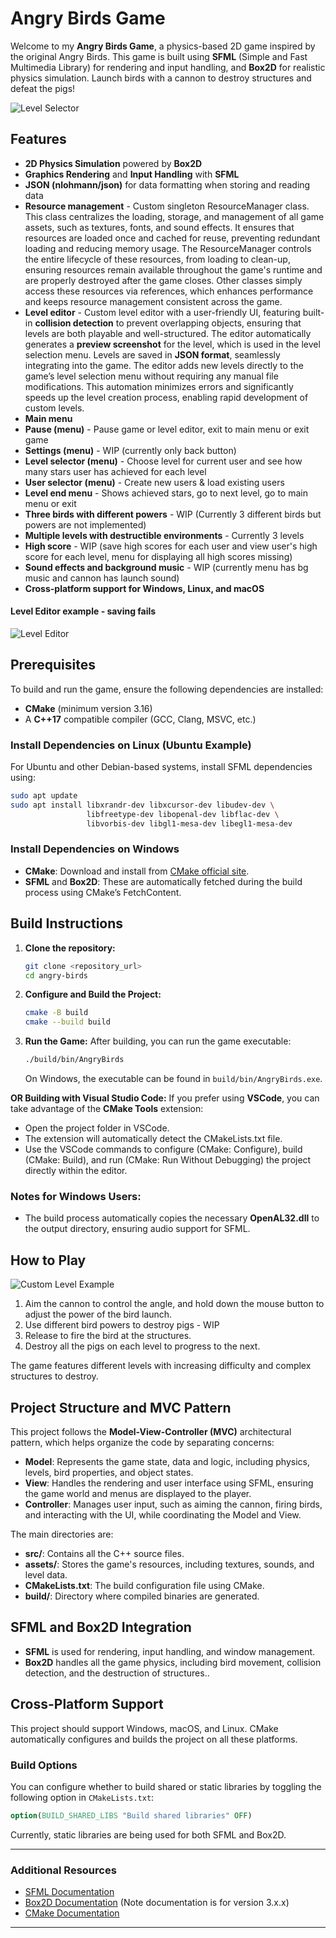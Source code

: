 
# Angry Birds Game

Welcome to my **Angry Birds Game**, a physics-based 2D game inspired by the original Angry Birds. This game is built using **SFML** (Simple and Fast Multimedia Library) for rendering and input handling, and **Box2D** for realistic physics simulation. Launch birds with a cannon to destroy structures and defeat the pigs!

![Level Selector](assets/images/level_selector_3.png)

## Features
- **2D Physics Simulation** powered by **Box2D**
- **Graphics Rendering** and **Input Handling** with **SFML**
- **JSON (nlohmann/json)** for data formatting when storing and reading data
- **Resource management** - Custom singleton ResourceManager class. This class centralizes the loading, storage, and management of all game assets, such as textures, fonts, and sound effects. It ensures that resources are loaded once and cached for reuse, preventing redundant loading and reducing memory usage. The ResourceManager controls the entire lifecycle of these resources, from loading to clean-up, ensuring resources remain available throughout the game's runtime and are properly destroyed after the game closes. Other classes simply access these resources via references, which enhances performance and keeps resource management consistent across the game.
- **Level editor** - Custom level editor with a user-friendly UI, featuring built-in **collision detection** to prevent overlapping objects, ensuring that levels are both playable and well-structured. The editor automatically generates a **preview screenshot** for the level, which is used in the level selection menu. Levels are saved in **JSON format**, seamlessly integrating into the game. The editor adds new levels directly to the game’s level selection menu without requiring any manual file modifications. This automation minimizes errors and significantly speeds up the level creation process, enabling rapid development of custom levels.
- **Main menu** 
- **Pause (menu)** - Pause game or level editor, exit to main menu or exit game
- **Settings (menu)** - WIP (currently only back button)
- **Level selector (menu)** - Choose level for current user and see how many stars user has achieved for each level
- **User selector (menu)** - Create new users & load existing users
- **Level end menu** - Shows achieved stars, go to next level, go to main menu or exit
- **Three birds with different powers** - WIP (Currently 3 different birds but powers are not implemented)
- **Multiple levels with destructible environments** - Currently 3 levels
- **High score** - WIP (save high scores for each user and view user's high score for each level, menu for displaying all high scores missing)
- **Sound effects and background music** - WIP (currently menu has bg music and cannon has launch sound) 
- **Cross-platform support for Windows, Linux, and macOS**
#### Level Editor example - saving fails
![Level Editor](assets/images/level_editor_example.png)
## Prerequisites

To build and run the game, ensure the following dependencies are installed:

- **CMake** (minimum version 3.16)
- A **C++17** compatible compiler (GCC, Clang, MSVC, etc.)

### Install Dependencies on Linux (Ubuntu Example)
For Ubuntu and other Debian-based systems, install SFML dependencies using:
```bash
sudo apt update
sudo apt install libxrandr-dev libxcursor-dev libudev-dev \
                 libfreetype-dev libopenal-dev libflac-dev \
                 libvorbis-dev libgl1-mesa-dev libegl1-mesa-dev
```

### Install Dependencies on Windows
- **CMake**: Download and install from [CMake official site](https://cmake.org/download/).
- **SFML** and **Box2D**: These are automatically fetched during the build process using CMake’s FetchContent.

## Build Instructions

1. **Clone the repository:**
   ```bash
   git clone <repository_url>
   cd angry-birds
   ```

2. **Configure and Build the Project:**
   ```bash
   cmake -B build
   cmake --build build
   ```

3. **Run the Game:**
   After building, you can run the game executable:
   ```bash
   ./build/bin/AngryBirds
   ```
   On Windows, the executable can be found in `build/bin/AngryBirds.exe`.

**OR Building with Visual Studio Code:** If you prefer using **VSCode**, you can take advantage of the **CMake Tools** extension:
- Open the project folder in VSCode.
- The extension will automatically detect the CMakeLists.txt file.
- Use the VSCode commands to configure (CMake: Configure), build (CMake: Build), and run (CMake: Run Without Debugging) the project directly within the editor.

### Notes for Windows Users:
- The build process automatically copies the necessary **OpenAL32.dll** to the output directory, ensuring audio support for SFML.


## How to Play
![Custom Level Example](assets/images/custom_level_example.png)
1. Aim the cannon to control the angle, and hold down the mouse button to adjust the power of the bird launch.
2. Use different bird powers to destroy pigs - WIP
3. Release to fire the bird at the structures.
4. Destroy all the pigs on each level to progress to the next.


The game features different levels with increasing difficulty and complex structures to destroy.

## Project Structure and MVC Pattern
This project follows the **Model-View-Controller (MVC)** architectural pattern, which helps organize the code by separating concerns:
- **Model**: Represents the game state, data and logic, including physics, levels, bird properties, and object states.
- **View**: Handles the rendering and user interface using SFML, ensuring the game world and menus are displayed to the player.
- **Controller**: Manages user input, such as aiming the cannon, firing birds, and interacting with the UI, while coordinating the Model and View.

The main directories are:
- **src/**: Contains all the C++ source files.
- **assets/**: Stores the game's resources, including textures, sounds, and level data.
- **CMakeLists.txt**: The build configuration file using CMake.
- **build/**: Directory where compiled binaries are generated.

## SFML and Box2D Integration

- **SFML** is used for rendering, input handling, and window management.
- **Box2D** handles all the game physics, including bird movement, collision detection, and the destruction of structures..

## Cross-Platform Support

This project should support Windows, macOS, and Linux. CMake automatically configures and builds the project on all these platforms.

### Build Options
You can configure whether to build shared or static libraries by toggling the following option in `CMakeLists.txt`:
```cmake
option(BUILD_SHARED_LIBS "Build shared libraries" OFF)
```
Currently, static libraries are being used for both SFML and Box2D.

---

### Additional Resources
- [SFML Documentation](https://www.sfml-dev.org/documentation/2.6.1/)
- [Box2D Documentation](https://box2d.org/documentation/) (Note documentation is for version 3.x.x)
- [CMake Documentation](https://cmake.org/documentation/)

---
